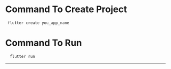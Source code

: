 # Command To Create Project
     flutter create you_app_name
# Command To Run
      flutter run
-------------------------
